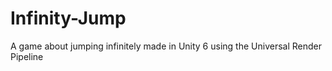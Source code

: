 # Infinity-Jump
A game about jumping infinitely made in Unity 6 using the Universal Render Pipeline
